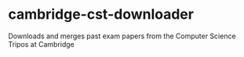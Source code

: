 # cambridge-cst-downloader
Downloads and merges past exam papers from the Computer Science Tripos at Cambridge
